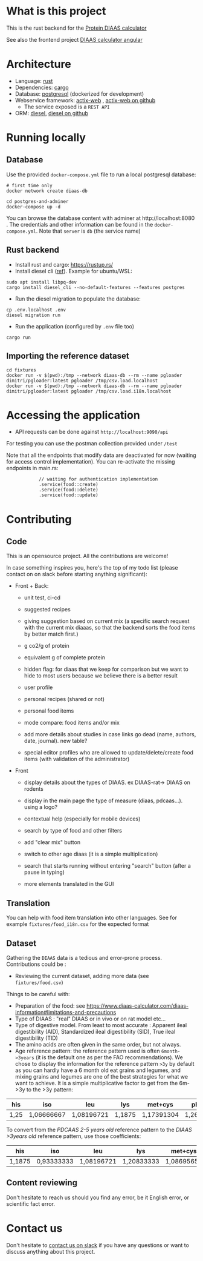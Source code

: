 # What is this project

This is the rust backend for the [Protein DIAAS calculator](https://www.diaas-calculator.com/)

See also the frontend project [DIAAS calculator angular](https://github.com/diaas-calculator/diaas-calculator-angular)

#  Architecture

- Language: [rust](https://rust-lang.org)
- Dependencies: [cargo](https://doc.rust-lang.org/cargo/guide/dependencies.html)
- Database: [postgresql](https://www.postgresql.org) (dockerized for development)
- Webservice framework: [actix-web](https://actix.rs/) , [actix-web on github](https://github.com/actix/actix-web)
  - The service exposed is a `REST API`
- ORM: [diesel](https://diesel.rs/guides/getting-started.html), [diesel on github](https://github.com/diesel-rs/diesel)

# Running locally

## Database

Use the provided `docker-compose.yml` file to run a local postgresql database: 

```
# first time only
docker network create diaas-db

cd postgres-and-adminer
docker-compose up -d
```

You can browse the database content with adminer at http://localhost:8080 . The credentials and other information can be found in the `docker-compose.yml`. Note that `server` is `db` (the service name)

## Rust backend

- Install rust and cargo: https://rustup.rs/
- Install diesel cli ([ref](https://diesel.rs/guides/getting-started.html)). Example for ubuntu/WSL:

```
sudo apt install libpq-dev
cargo install diesel_cli --no-default-features --features postgres
```

- Run the diesel migration to populate the database: 

```
cp .env.localhost .env
diesel migration run
```

- Run the application (configured by `.env` file too)

```
cargo run
```

## Importing the reference dataset

```
cd fixtures
docker run -v $(pwd):/tmp --network diaas-db --rm --name pgloader dimitri/pgloader:latest pgloader /tmp/csv.load.localhost
docker run -v $(pwd):/tmp --network diaas-db --rm --name pgloader dimitri/pgloader:latest pgloader /tmp/csv.load.i18n.localhost
```

# Accessing the application

- API requests can be done against `http://localhost:9090/api`

For testing you can use the postman collection provided under `/test`

Note that all the endpoints that modify data are deactivated for now (waiting for access control implementation). You can re-activate the missing endpoints in main.rs: 

```
            // waiting for authentication implementation
            .service(food::create)
            .service(food::delete)
            .service(food::update)
```

# Contributing

## Code

This is an opensource project. All the contributions are welcome!

In case something inspires you, here's the top of my todo list (please contact on on slack before starting anything significant): 

- Front + Back: 

  - unit test, ci-cd

  - suggested recipes

  - giving suggestion based on current mix (a specific search request with the current mix diaaas, so that the backend sorts the food items by better match first.)

  - g co2/g of protein

  - equivalent g of complete protein

  - hidden flag: for diaas that we keep for comparison but we want to hide to most users because we believe there is a better result

  - user profile

  - personal recipes (shared or not)

  - personal food items

  - mode compare: food items and/or mix
  
  - add more details about studies in case links go dead (name, authors, date, journal). new table?
  
  - special editor profiles who are allowed to update/delete/create food items (with validation of the administrator)


- Front

  - display details about the types of DIAAS. ex DIAAS-rat-> DIAAS on rodents

  - display in the main page the type of measure (diaas, pdcaas...). using a logo?

  - contextual help (especially for mobile devices)

  - search by type of food and other filters

  - add "clear mix" button

  - switch to other age diaas (it is a simple multiplication)

  - search that starts running without entering "search" button (after a pause in typing)

  - more elements translated in the GUI

## Translation

You can help with food item translation into other languages. See for example `fixtures/food_i18n.csv` for the expected format

## Dataset

Gathering the `DIAAS` data is a tedious and error-prone process. Contributions could be :

- Reviewing the current dataset, adding more data (see `fixtures/food.csv`)

Things to be careful with: 

- Preparation of the food: see https://www.diaas-calculator.com/diaas-information#limitations-and-precautions
- Type of DIAAS : "real" DIAAS or in vivo or on rat model etc...
- Type of digestive model. From least to most accurate : Apparent ileal digestibility (AID), Standardized ileal digestibility (SID), True ileal digestibility (TID)
- The amino acids are often given in the same order, but not always.
- Age reference pattern: the reference pattern used is often `6month->3years` (it is the default one as per the FAO recommendations). We chose to display the information for the reference pattern `>3y` by default as you can hardly have a 6 month old eat grains and legumes, and mixing grains and legumes are one of the best strategies for what we want to achieve. It is a simple multiplicative factor to get from the 6m->3y to the >3y pattern: 

| his  | iso        | leu        | lys    | met+cys    | phe+tyr    | thr  | trp        | val   |
| ---- | ---------- | ---------- | ------ | ---------- | ---------- | ---- | ---------- | ----- |
| 1,25 | 1,06666667 | 1,08196721 | 1,1875 | 1,17391304 | 1,26829268 | 1,24 | 1,28787879 | 1,075 |

To convert from the *PDCAAS* *2-5 years old* reference pattern to the *DIAAS* *>3years old* reference pattern, use those coefficients: 

| his    | iso        | leu        | lys        | met+cys    | phe+tyr    | thr  | trp        | val   |
| ------ | ---------- | ---------- | ---------- | ---------- | ---------- | ---- | ---------- | ----- |
| 1,1875 | 0,93333333 | 1,08196721 | 1,20833333 | 1,08695652 | 1,53658537 | 1,36 | 1,66666667 | 0,875 |

## Content reviewing

Don't hesitate to reach us should you find any error, be it English error, or scientific fact error.

# Contact us

Don't hesitate to [contact us on slack](https://join.slack.com/t/nouvelespaced-u4p4016/shared_invite/zt-2jknsft6u-4RSF2n09gGkJtXqBvvpQZg) if you have any questions or want to discuss anything about this project.

